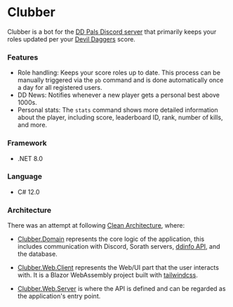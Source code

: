 # Clubber

Clubber is a bot for the [DD Pals Discord server](https://discord.gg/jMRumVerj2) that primarily keeps your roles updated per your [Devil Daggers](https://store.steampowered.com/app/422970/Devil_Daggers/) score.

### Features
* Role handling: Keeps your score roles up to date. This process can be manually triggered via the `pb` command and is done automatically once a day for all registered users.
* DD News: Notifies whenever a new player gets a personal best above 1000s.
* Personal stats: The `stats` command shows more detailed information about the player, including score, leaderboard ID, rank, number of kills, and more.

### Framework
- .NET 8.0

### Language
- C# 12.0

### Architecture
There was an attempt at following [Clean Architecture](https://blog.cleancoder.com/uncle-bob/2012/08/13/the-clean-architecture.html), where:

* [Clubber.Domain](Clubber.Domain) represents the core logic of the application, this includes communication with Discord, Sorath servers, [ddinfo API](http://devildaggers.info/), and the database.


* [Clubber.Web.Client](Clubber.Web.Client) represents the Web/UI part that the user interacts with. It is a Blazor WebAssembly project built with [tailwindcss](https://tailwindcss.com/).


* [Clubber.Web.Server](Clubber.Web.Server) is where the API is defined and can be regarded as the application's entry point.
